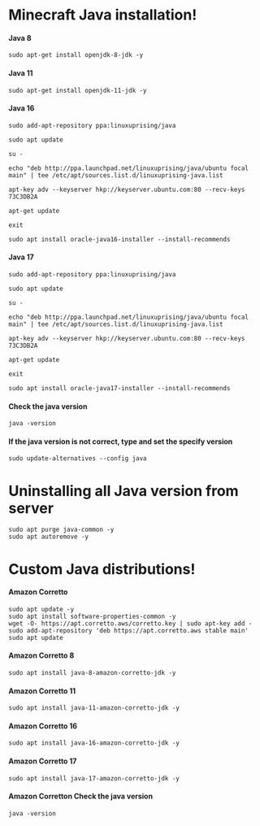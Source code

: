 # Minecraft Java installation!

#### Java 8
```linux
sudo apt-get install openjdk-8-jdk -y
```

#### Java 11
```linux
sudo apt-get install openjdk-11-jdk -y
```

####  Java 16
```linux
sudo add-apt-repository ppa:linuxuprising/java

sudo apt update

su -

echo "deb http://ppa.launchpad.net/linuxuprising/java/ubuntu focal main" | tee /etc/apt/sources.list.d/linuxuprising-java.list

apt-key adv --keyserver hkp://keyserver.ubuntu.com:80 --recv-keys 73C3DB2A

apt-get update

exit

sudo apt install oracle-java16-installer --install-recommends
```

#### Java 17
```linux
sudo add-apt-repository ppa:linuxuprising/java

sudo apt update

su -

echo "deb http://ppa.launchpad.net/linuxuprising/java/ubuntu focal main" | tee /etc/apt/sources.list.d/linuxuprising-java.list

apt-key adv --keyserver hkp://keyserver.ubuntu.com:80 --recv-keys 73C3DB2A

apt-get update

exit

sudo apt install oracle-java17-installer --install-recommends
```

#### Check the java version 
```linux
java -version
```

#### If the java version is not correct, type and set the specify version
```linux 
sudo update-alternatives --config java
```

# Uninstalling all Java version from server
```linux
sudo apt purge java-common -y
sudo apt autoremove -y
```


# Custom Java distributions!

#### Amazon Corretto
```linux
sudo apt update -y
sudo apt install software-properties-common -y
wget -O- https://apt.corretto.aws/corretto.key | sudo apt-key add -
sudo add-apt-repository 'deb https://apt.corretto.aws stable main'
sudo apt update
```

#### Amazon Corretto 8
```linux
sudo apt install java-8-amazon-corretto-jdk -y
```

#### Amazon Corretto 11
```linux
sudo apt install java-11-amazon-corretto-jdk -y
```

#### Amazon Corretto 16
```linux
sudo apt install java-16-amazon-corretto-jdk -y
```

#### Amazon Corretto 17
```linux
sudo apt install java-17-amazon-corretto-jdk -y
```

#### Amazon Corretton Check the java version 
```linux
java -version
```
